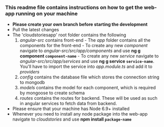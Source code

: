 ### This readme file contains instructions on how to get the web-app running on your machine
+ __Please create your own branch before starting the development__
+   Pull the latest changes
+   The 'cloudstoriesapp' root folder contains the following
    1.    _angular-src_ contains front-end
        -    The _app_ folder contains all the components for the front-end
        -    To create any new _component_ navigate to _angular-src/src/app/components_ and use __ng g component `component-name`__
        -    To create any new _service_ navigate to _angular-src/src/app/services_ and use __ng g service `service-name`__. You'll have to import the service into _app.module.ts_ and add it to _providers_
    2.    _config_ contains the database file which stores the connection string to mongodb
    3.    _models_ contains the model for each component, which is required by mongoose to create schema
    4.    _routes_ contains the routes for backend. These will be used as such in angular services to fetch data from backend.
+   Please ensure that your machine has Node 6.9+ installed
+   Whenever you need to install any node package into the web-app navigate to _cloudstories_ and use __npm install `package-name`__